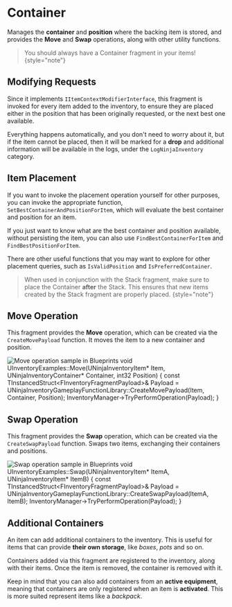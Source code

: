 # Container
<primary-label ref="inventory"/>

Manages the **container** and **position** where the backing item is stored, and provides the **Move** and **Swap** 
operations, along with other utility functions.

> You should always have a Container fragment in your items!
{style="note"}

## Modifying Requests

Since it implements `IItemContextModifierInterface`, this fragment is invoked for every item added to the inventory, to 
ensure they are placed either in the position that has been originally requested, or the next best one available.

Everything happens automatically, and you don't need to worry about it, but if the item cannot be placed, then it will
be marked for a **drop** and additional information will be available in the logs, under the `LogNinjaInventory` category.

## Item Placement

If you want to invoke the placement operation yourself for other purposes, you can invoke the appropriate function,
`SetBestContainerAndPositionForItem`, which will evaluate the best container and position for an item.

If you just want to know what are the best container and position available, without persisting the item, you can also
use `FindBestContainerForItem` and `FindBestPositionForItem`.

There are other useful functions that you may want to explore for other placement queries, such as `IsValidPosition`
and `IsPreferredContainer`.

> When used in conjunction with the Stack fragment, make sure to place the Container **after** the Stack. This ensures
> that new items created by the Stack fragment are properly placed.
{style="note"}

## Move Operation

This fragment provides the **Move** operation, which can be created via the `CreateMovePayload` function. It moves the 
item to a new container and position.

<tabs group="sample">
    <tab title="Blueprint" group-key="bp">
        <img src="inv_move_operation.png" alt="Move operation sample in Blueprints"/>
    </tab>
    <tab title="C++" group-key="cpp">
        <code-block lang="c++">
        void UInventoryExamples::Move(UNinjaInventoryItem* Item, UNinjaInventoryContainer* Container, int32 Position)
        {
            const TInstancedStruct&lt;FInventoryFragmentPayload&gt;&amp; Payload = UNinjaInventoryGameplayFunctionLibrary::CreateMovePayload(Item, Container, Position);
            InventoryManager-&gt;TryPerformOperation(Payload);
        }
        </code-block>
    </tab>
</tabs>

## Swap Operation

This fragment provides the **Swap** operation, which can be created via the `CreateSwapPayload` function. Swaps two items,
exchanging their containers and positions.

<tabs group="sample">
    <tab title="Blueprint" group-key="bp">
        <img src="inv_swap_operation.png" alt="Swap operation sample in Blueprints"/>
    </tab>
    <tab title="C++" group-key="cpp">
        <code-block lang="c++">
        void UInventoryExamples::Swap(UNinjaInventoryItem* ItemA, UNinjaInventoryItem* ItemB)
        {
            const TInstancedStruct&lt;FInventoryFragmentPayload&gt;&amp; Payload = UNinjaInventoryGameplayFunctionLibrary::CreateSwapPayload(ItemA, ItemB);
            InventoryManager-&gt;TryPerformOperation(Payload);
        }
        </code-block>
    </tab>
</tabs>

## Additional Containers

An item can add additional containers to the inventory. This is useful for items that can provide **their own storage**,
like _boxes_, _pots_ and so on.

Containers added via this fragment are registered to the inventory, along with their items. Once the item is removed, 
the container is removed with it.

Keep in mind that you can also add containers from an **active equipment**, meaning that containers are only registered 
when an item is **activated**. This is more suited represent items like a _backpack_.
